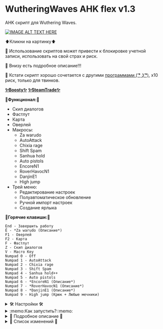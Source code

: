 # WutheringWaves AHK flex v1.3

AHK скрипт для Wuthering Waves.

[![IMAGE ALT TEXT HERE](https://img.youtube.com/vi/poIhc7r3EX4/0.jpg)](https://www.youtube.com/watch?v=poIhc7r3EX4)

⬆️Кликни на картинку⬆️

🙏 Использование скриптов может привести к блокировке учетной записи, использовать на свой страх и риск.

👀 Внизу есть подробное описание!!! 

🔞 Кстати скрипт хорошо сочетается с другими [программами ( ͡° ͜ʖ ͡°)﻿﻿](https://www.unknowncheats.me/forum/other-mmorpg-and-strategy/638632-pipsi-ww-wuthering-waves-cheat.html), х10 риск, только для твинков.

[__✨Boosty✨__](https://boosty.to/kramar1337)
[__✨SteamTrade✨__](https://steamcommunity.com/tradeoffer/new/?partner=176456946&token=QbYR9jmE)

__🚀Функционал:🚀__

- Скип диалогов
- Фастлут
- Карта
- Оверлей
- Макросы:
  + Za warudo
  + AutoAttack
  + Chixia rage
  + Shift Spam
  + Sanhua hold
  + Auto pistols
  + EncoreN1
  + RoverHavocN1
  + DanjinE1
  + High jump
- Трей меню:
  + Редактирование настроек
  + Полуавтоматическое обновление
  + Ручной импорт настроек
  + Создание ярлыка

:musical_keyboard:__Горячие клавиши:__:musical_keyboard:
```
End - Завершить работу
Ё - *Za warudo (Описание*)
F1 - Оверлей
F2 - Карта
F - Фастлут
Z - Скип диалогов
V - Macro Key
Numpad 0 - Off
Numpad 1 - AutoAttack
Numpad 2 - Chixia rage
Numpad 3 - Shift Spam
Numpad 4 - Sanhua hold++
Numpad 5 - Auto pistols
Numpad 6 - *EncoreN1 (Описание*)
Numpad 7 - *RoverHavocN1 (Описание*)
Numpad 8 - *DanjinE1 (Описание*)
Numpad 9 - High jump (Крюк + Любые мечники)
```

<details>
<summary> 🛠️ Настройки 🛠️ </summary>

Или искать кфг "WWFlex\data\Config.ini"

Или через меню "Трей меню => Edit Config"

```
;================Горячие клавиши
Key_ZaWarudo=vkC0
Key_RUltiDefault=vk51
Key_ESkillDefault=vk45
Key_RelicDefault=vk54
key_Overlay=F1
key_Map=F2
key_Macro=V
key_SkipNPC=Z
key_Fastlyt=F
key_EndExitapp=End
key_PauseSuspend=Del
key_Reload=Home
key_LabelNumpad0=Numpad0
key_LabelNumpad1=Numpad1
key_LabelNumpad2=Numpad2
key_LabelNumpad3=Numpad3
key_LabelNumpad4=Numpad4
key_LabelNumpad5=Numpad5
key_LabelNumpad6=Numpad6
key_LabelNumpad7=Numpad7
key_LabelNumpad8=Numpad8
key_LabelNumpad9=Numpad9
;================Вкл-выкл
Checkbox_Overlay=1
Checkbox_Map=1
Checkbox_Macro=1
Checkbox_SkipNPC=1
Checkbox_Fastlyt=1
Checkbox_PauseSuspend=0
Checkbox_Reload=1
;================Прочее
RoverHavocTime1=60
EncoreTime1=43
SelectDefaultMacro=2
SkipNPCLockMode=1
BhopDelayIn=100
FastlytFastMode=1
FastlytDelayIn=130
MapRunUrl=https://genshin-impact-map.appsample.com/wuthering-waves-map
WindowFocus=ahk_class UnrealWindow
```

</details>

<details>
<summary>:memo:Как запустить?::memo:</summary>

1. Скачать и установить [Autohotkey.com](https://www.autohotkey.com/download/ahk-install.exe)

  "Custom installation" => "Unicode 64" => All checkboxes => "Install"
![hippo](https://media.giphy.com/media/LerrohpjasApOHH9G1/giphy.gif)

2. Скачать репозиторий (Code > [Download Zip👌](https://github.com/Kramar1337/WutheringWaves-AHK-flex/archive/main.zip))

3. Запустить "WWFlex.ahk"

</details>

<details>
<summary>📃 Подробное описание 📃</summary>

# Трей меню (это там где живут часы)

Edit Config - открывает файл настроек "data\Config.ini"

Import Settings - ручной импорт настроек

Force Update - принудительно перекачивает файлы с гитхаба, распакует и импортирует настройки. Перед использованием отключить антивирус или добавить в исключение.

Create AHK shortcut - Создать ярлык на рабочем столе

# Макросы

`(Ё) - Za warudo. Останавливает время. Первым делом настроить "data\Config.ini" параметр "Key_RUltiDefault" кнопка на которую у тебя активируется ультимейт способность.

Z - Скип диалогов.

Предусмотрено 2 режима. Переключение в "data\Config.ini" параметр "SkipNPCLockMode"

1 - Автоматический режим, нажимаешь "Z" и скрипт скипает пока не пропадет курсор или повторное нажатие "Z".

0 - Ручной режим. Скрипт скипает пока нажата клавиша.

F1 - Оверлей

Left - переключить оверлей

Right - переключить оверлей

F2 - Карта

Первое нажатие открывает карту, если карты нет то запускает браузер по умолчанию и карту прописанную в настройках. Повторное нажатие разворачивает игру. "data\Config.ini" параметр "MapRunUrl" ссылка на карту. Имена окон на которые скрипт будет фокусировать свое внимание прописывать в "data\GroupNameMap.txt"

F - Фастлут.

Зажимаешь "F" и скрипт спамит "F". Есть 2 режима. Переключение в "data\Config.ini" параметр "FastlytFastMode", также регулируется задержка перед срабатыванием "FastlytDelayIn"

1 - Быстрый режим. Добавляет спам колесико вниз. Также отдаляет камеру. Но в этой игре в отличае от GI невозможно собрать лут моментально. Задержка игры \ сервера.

0 - Обычный режим.

V - Macro Key.

Активирует макрос. Выбранный ниже. В "data\Config.ini" параметр "SelectDefaultMacro" выбирает активный макрос по умолчанию.

Numpad 0 - Off - отключить.

Numpad 1 - AutoAttack - Спам автоатаки.

Numpad 2 - Chixia rage - Абузит анимацию прицеливания, Чися стреляет очень быстро.

Numpad 3 - Shift Spam - Спамит Shift

Numpad 4 - Sanhua hold++ - Отжимает холд тычки в тайминг.

Numpad 5 - Auto pistols - Быстрая стрельба на любых пистолетчиках, для драки не годится, только для головоломочек.

Numpad 6 - *EncoreN1

Numpad 7 - *RoverHavocN1

Numpad 8 - *DanjinE1

*Добраться до 25 Ранга приключения, выполнить весь квест "Stygian Lacrimosa" , экипировать релик "Ultrasonic Pulse Chip".

Numpad 9 - High jump (Крюк + Любые мечники), одиночное нажатие.

End - Завершить работу

Del - Приостановить. По умолчанию отключено. "data\Config.ini" параметр "Checkbox_PauseSuspend"

Home - Перезапуск. По умолчанию отключено."data\Config.ini" параметр "Checkbox_Reload"

</details>

<details>
<summary> 📃 Список изменений 📃 </summary>

Изменения: 30.05.2024

 - Numpad 3 - Shift Spam
 - Numpad 9 - High jump

Изменения: 29.05.2024

 - Спам паутинки фулл хня
 - Numpad 6 - EncoreN1 (Описание*)
 - Numpad 7 - RoverHavoc N1 (Описание*)
 - Numpad 8 - Danjin E1 (Описание*)

Изменения: 28.05.2024

 - Подкрутка скипа диалогов
 - Подкрутка Чиси для чела
 - Оверлей с инфой

Изменения: 26.05.2024

 - Подкрутка фастлута
 - Numpad 5 - Auto pistols
 - Sanhua hold ++
 - Esc - Прервать залипший поток
 - Открывашка настроек в трей меню
 - Перенос настроек в конфиг
 - Импорт настроек в трей меню
 - Обновлятор в трей меню

Изменения: 25.05.2024

 - Подкрутки таймингов
 - Бинд на карту
 - Numpad 4 - Sanhua hold


Изменения: 22.05.2024

 - Начало положено
 - T - Спам паутинки
 - F - Фастлут
 - Z - Скип диалогов
 - V - Macro Key
 - Numpad 0 - Off
 - Numpad 1 - AutoAttack
 - Numpad 2 - Chixia rage
 - Numpad 3 - Bhop
  
</details>
